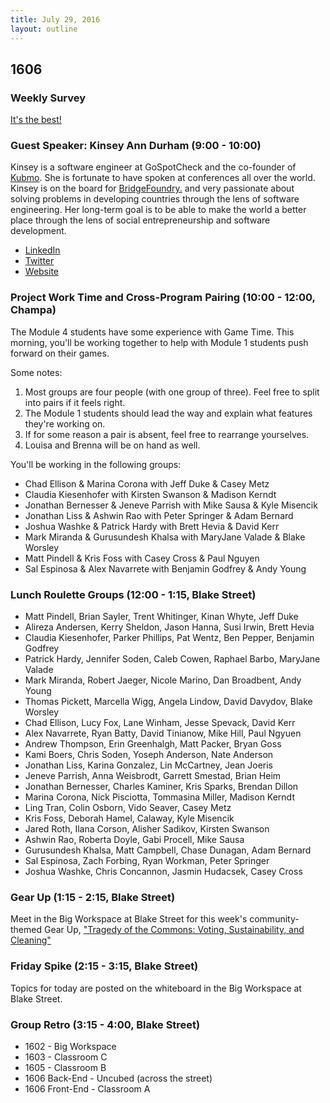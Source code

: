 ```yaml
---
title: July 29, 2016
layout: outline
---
```


## 1606

### Weekly Survey

[It's the best!](https://goo.gl/forms/B2XXai0kHRszK6JR2)

### Guest Speaker: Kinsey Ann Durham (9:00 - 10:00)

Kinsey is a software engineer at GoSpotCheck and the co-founder of [Kubmo](www.kubmo.org). She is fortunate to have spoken at conferences all over the world. Kinsey is on the board for [BridgeFoundry.](www.bridgefoundry.org) and very passionate about solving problems in developing countries through the lens of software engineering. Her long-term goal is to be able to make the world a better place through the lens of social entrepreneurship and software development.

* [LinkedIn](https://www.linkedin.com/in/kinseyanndurham)
* [Twitter](https://twitter.com/kinseyanndurham)
* [Website](http://kinseyanndurham.com/)

### Project Work Time and Cross-Program Pairing (10:00 - 12:00, Champa)

The Module 4 students have some experience with Game Time. This morning, you'll be working together to help with Module 1 students push forward on their games.

Some notes:

1. Most groups are four people (with one group of three). Feel free to split into pairs if it feels right.
2. The Module 1 students should lead the way and explain what features they're working on.
3. If for some reason a pair is absent, feel free to rearrange yourselves.
4. Louisa and Brenna will be on hand as well.

You'll be working in the following groups:

- Chad Ellison & Marina Corona with Jeff Duke & Casey Metz
- Claudia Kiesenhofer with Kirsten Swanson & Madison Kerndt
- Jonathan Bernesser & Jeneve Parrish with Mike Sausa & Kyle Misencik
- Jonathan Liss & Ashwin Rao with Peter Springer & Adam Bernard
- Joshua Washke & Patrick Hardy with Brett Hevia & David Kerr
- Mark Miranda & Gurusundesh Khalsa with MaryJane Valade & Blake Worsley
- Matt Pindell & Kris Foss with Casey Cross & Paul Nguyen
- Sal Espinosa & Alex Navarrete with Benjamin Godfrey & Andy Young

### Lunch Roulette Groups (12:00 - 1:15, Blake Street)

- Matt Pindell, Brian Sayler, Trent Whitinger, Kinan Whyte, Jeff Duke
- Alireza Andersen, Kerry Sheldon, Jason Hanna, Susi Irwin, Brett Hevia
- Claudia Kiesenhofer, Parker Phillips, Pat Wentz, Ben Pepper, Benjamin Godfrey
- Patrick Hardy, Jennifer Soden, Caleb Cowen, Raphael Barbo, MaryJane Valade
- Mark Miranda, Robert Jaeger, Nicole Marino, Dan Broadbent, Andy Young
- Thomas Pickett, Marcella Wigg, Angela Lindow, David Davydov, Blake Worsley
- Chad Ellison, Lucy Fox, Lane Winham, Jesse Spevack, David Kerr
- Alex Navarrete, Ryan Batty, David Tinianow, Mike Hill, Paul Ngyuen
- Andrew Thompson, Erin Greenhalgh, Matt Packer, Bryan Goss
- Kami Boers, Chris Soden, Yoseph Anderson, Nate Anderson
- Jonathan Liss, Karina Gonzalez, Lin McCartney, Jean Joeris
- Jeneve Parrish, Anna Weisbrodt, Garrett Smestad, Brian Heim
- Jonathan Bernesser, Charles Kaminer, Kris Sparks, Brendan Dillon
- Marina Corona, Nick Pisciotta, Tommasina Miller, Madison Kerndt
- Ling Tran, Colin Osborn, Vido Seaver, Casey Metz
- Kris Foss, Deborah Hamel, Calaway, Kyle Misencik
- Jared Roth, Ilana Corson, Alisher Sadikov, Kirsten Swanson
- Ashwin Rao, Roberta Doyle, Gabi Procell, Mike Sausa
- Gurusundesh Khalsa, Matt Campbell, Chase Dunagan, Adam Bernard
- Sal Espinosa, Zach Forbing, Ryan Workman, Peter Springer
- Joshua Washke, Chris Concannon, Jasmin Hudacsek, Casey Cross

### Gear Up (1:15 - 2:15, Blake Street)

Meet in the Big Workspace at Blake Street for this week's community-themed Gear Up, ["Tragedy of the Commons: Voting, Sustainability, and Cleaning"](https://github.com/turingschool/gear-up/blob/master/tragedy_of_the_commons.markdown)

### Friday Spike (2:15 - 3:15, Blake Street)

Topics for today are posted on the whiteboard in the Big Workspace at Blake Street.

### Group Retro (3:15 - 4:00, Blake Street)

* 1602 - Big Workspace
* 1603 - Classroom C
* 1605 - Classroom B
* 1606 Back-End - Uncubed (across the street)
* 1606 Front-End - Classroom A
